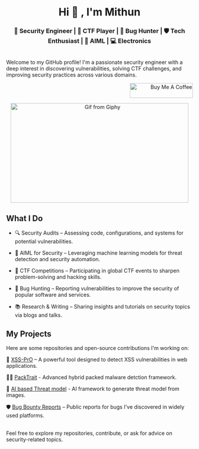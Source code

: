 <h1 align="center"> Hi 👋 , I'm Mithun </h1>
<h3 align="center">🔐 Security Engineer | 🧩 CTF Player | 🐞 Bug Hunter | 🛡️ Tech Enthusiast | 🤖 AIML | 💻 Electronics</h3>
<br>
Welcome to my GitHub profile! I'm a passionate security engineer with a deep interest in discovering vulnerabilities, solving CTF challenges, and improving security practices across various domains.
<br> 

<p align="right">
  <a href="https://www.buymeacoffee.com/mi_thun" target="_blank">
    <img src="https://cdn.buymeacoffee.com/buttons/v2/default-yellow.png" alt="Buy Me A Coffee" height="40" width="170">
  </a>
</p>

<p align="center">
  <img src="https://media.giphy.com/media/JTTAjM197sku8MgrRa/giphy.gif" width="480" height="269" alt="Gif from Giphy" />
</p>


##  What I Do

- 🔍 Security Audits – Assessing code, configurations, and systems for potential vulnerabilities.
  
-  🤖 AIML for Security – Leveraging machine learning models for threat detection and security automation.
  
- 🧩 CTF Competitions – Participating in global CTF events to sharpen problem-solving and hacking skills.
  
- 🐞 Bug Hunting – Reporting vulnerabilities to improve the security of popular software and services.
  
- 📚 Research & Writing – Sharing insights and tutorials on security topics via blogs and talks.

## My Projects
Here are some repositories and open-source contributions I'm working on:

🔐 [XSS-PrO](https://github.com/mith36/XSS-PrO) – A powerful tool designed to detect XSS vulnerabilities in web applications.

📱🦠 [PackTrait](https://github.com/mith36/PackTrait) - Advanced hybrid packed malware detction framework.

🧠 [AI based Threat model](https://github.com/mith36) - AI framework to generate threat model from images.


🛡️ [Bug Bounty Reports](https://medium.com/@mithun_) – Public reports for bugs I've discovered in widely used platforms.

<br>
Feel free to explore my repositories, contribute, or ask for advice on security-related topics.

